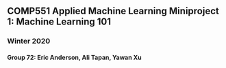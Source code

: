 ## COMP551 Applied Machine Learning Miniproject 1: Machine Learning 101
### Winter 2020
#### Group 72: Eric Anderson, Ali Tapan, Yawan Xu
